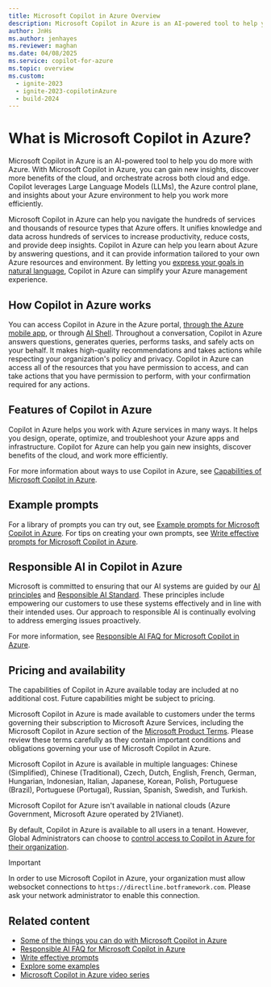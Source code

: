 ```yaml
---
title: Microsoft Copilot in Azure Overview
description: Microsoft Copilot in Azure is an AI-powered tool to help you do more with Azure.
author: JnHs
ms.author: jenhayes
ms.reviewer: maghan
ms.date: 04/08/2025
ms.service: copilot-for-azure
ms.topic: overview
ms.custom:
  - ignite-2023
  - ignite-2023-copilotinAzure
  - build-2024
---
```


# What is Microsoft Copilot in Azure?

Microsoft Copilot in Azure is an AI-powered tool to help you do more with Azure. With Microsoft Copilot in Azure, you can gain new insights, discover more benefits of the cloud, and orchestrate across both cloud and edge. Copilot leverages Large Language Models (LLMs), the Azure control plane, and insights about your Azure environment to help you work more efficiently.

Microsoft Copilot in Azure can help you navigate the hundreds of services and thousands of resource types that Azure offers. It unifies knowledge and data across hundreds of services to increase productivity, reduce costs, and provide deep insights. Copilot in Azure can help you learn about Azure by answering questions, and it can provide information tailored to your own Azure resources and environment. By letting you [express your goals in natural language](write-effective-prompts.md), Copilot in Azure can simplify your Azure management experience.

## How Copilot in Azure works

You can access Copilot in Azure in the Azure portal, [through the Azure mobile app](../azure-portal/mobile-app/microsoft-copilot-in-azure.md), or through [AI Shell](ai-shell-overview.md). Throughout a conversation, Copilot in Azure answers questions, generates queries, performs tasks, and safely acts on your behalf. It makes high-quality recommendations and takes actions while respecting your organization's policy and privacy. Copilot in Azure can access all of the resources that you have permission to access, and can take actions that you have permission to perform, with your confirmation required for any actions.

## Features of Copilot in Azure

Copilot in Azure helps you work with Azure services in many ways. It helps you design, operate, optimize, and troubleshoot your Azure apps and infrastructure. Copilot for Azure can help you gain new insights, discover benefits of the cloud, and work more efficiently.

For more information about ways to use Copilot in Azure, see [Capabilities of Microsoft Copilot in Azure](capabilities.md).

## Example prompts

For a library of prompts you can try out, see [Example prompts for Microsoft Copilot in Azure](example-prompts.md). For tips on creating your own prompts, see [Write effective prompts for Microsoft Copilot in Azure](write-effective-prompts.md).

## Responsible AI in Copilot in Azure

Microsoft is committed to ensuring that our AI systems are guided by our [AI principles](https://www.microsoft.com/ai/principles-and-approach/) and [Responsible AI Standard](https://www.microsoft.com/ai/responsible-ai). These principles include empowering our customers to use these systems effectively and in line with their intended uses. Our approach to responsible AI is continually evolving to address emerging issues proactively.

For more information, see [Responsible AI FAQ for Microsoft Copilot in Azure](responsible-ai-faq.md).

## Pricing and availability

The capabilities of Copilot in Azure available today are included at no additional cost. Future capabilities might be subject to pricing.

Microsoft Copilot in Azure is made available to customers under the terms governing their subscription to Microsoft Azure Services, including the Microsoft Copilot in Azure section of the [Microsoft Product Terms](https://www.microsoft.com/licensing/terms/productoffering/MicrosoftAzure/EAEAS). Please review these terms carefully as they contain important conditions and obligations governing your use of Microsoft Copilot in Azure.

Microsoft Copilot in Azure is available in multiple languages: Chinese (Simplified), Chinese (Traditional), Czech, Dutch, English, French, German, Hungarian, Indonesian, Italian, Japanese, Korean, Polish, Portuguese (Brazil), Portuguese (Portugal), Russian, Spanish, Swedish, and Turkish.

Microsoft Copilot for Azure isn't available in national clouds (Azure Government, Microsoft Azure operated by 21Vianet).

By default, Copilot in Azure is available to all users in a tenant. However, Global Administrators can choose to [control access to Copilot in Azure for their organization](manage-access.md).

> [!IMPORTANT]
> In order to use Microsoft Copilot in Azure, your organization must allow websocket connections to `https://directline.botframework.com`. Please ask your network administrator to enable this connection.

## Related content

- [Some of the things you can do with Microsoft Copilot in Azure](capabilities.md)
- [Responsible AI FAQ for Microsoft Copilot in Azure](responsible-ai-faq.md)
- [Write effective prompts](write-effective-prompts.md)
- [Explore some examples](example-prompts.md)
- [Microsoft Copilot in Azure video series](/shows/microsoft-copilot-in-azure/)
